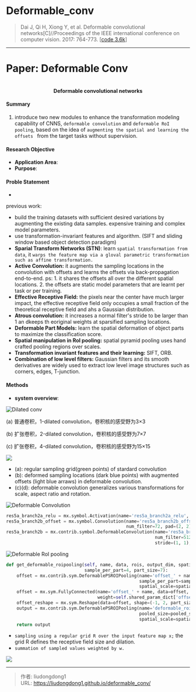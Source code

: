 # Deformable_conv


> Dai J, Qi H, Xiong Y, et al. Deformable convolutional networks[C]//Proceedings of the IEEE international conference on computer vision. 2017: 764-773.  [[code 3.6k](https://github.com/msracver/Deformable-ConvNets)]

------

# Paper: Deformable Conv

<div align=center>
<br/>
<b>Deformable convolutional networks</b>
</div>

#### Summary

1. introduce two new modules to enhance the transformation modeling capability of CNNS, `deformable convolution` and `deformable RoI pooling`, based on the idea of `augmenting the spatial and learning the offsets ` from the target tasks without supervision.

#### Research Objective

  - **Application Area**:
- **Purpose**:  

#### Proble Statement

- 

previous work:

- build the training datasets with sufficient desired variations by augmenting the existing data samples. expensive training and complex model parameters.
- use transformation-invariant features and algorithm.  (SIFT and sliding window based object detection paradigm)
- **Sparial Transform Networks (STN)**: learn `spatial transformation from data`, it `warps the feature map via a gloval parametric transformation such as affine transformation.`
- **Active Convolution:** it augments the sampling locations in the convolution with offsets and learns the offsets via back-propagation end-to-end. ps: 1. it shares the offsets all over the different spatial locations. 2. the offsets are static model parameters that are learnt per task or per training.
- **Effective Receptive Field:** the pixels near the center have much larger impact, the effective receptive field only occupies a small fraction of the theoretical receptive field and ahs a Gaussian distribution.
- **Atrous convolution:** it increases a normal filter's stride to be larger than 1 an dkeeps th eoriginal weights at sparsified sampling locations.
- **Deformable Part Models:** learn the spatial deformation of object parts to maximize the classification score.
- **Spatial manipulation in RoI pooling:** spatial pyramid pooling uses hand crafted pooling regions over scales.
- **Transformation invariant features and their learning:** SIFT, ORB.
- **Combination of low level filters:** Gaussian filters and its smooth derivatives are widely used to extract low level image structures such as corners, edges, T-junction. 

#### Methods

- **system overview**:

![Dilated conv](https://lddpicture.oss-cn-beijing.aliyuncs.com/picture/image-20211017154840462.png)

(a) 普通卷积，1-dilated convolution，卷积核的感受野为3×3

(b) 扩张卷积，2-dilated convolution，卷积核的感受野为7×7

(c) 扩张卷积，4-dilated convolution，卷积核的感受野为15×15

![](https://lddpicture.oss-cn-beijing.aliyuncs.com/picture/image-20211017152143221.png)

- (a):  regular sampling grid(green points) of stardard convolution
- (b): deformed sampling locations (dark blue points) with augmented offsets (light blue arraws) in deformable convolution.
- (c)(d): deformable convolution generalizes various transformations for scale, aspect ratio and rotation.

![Deformable Convolution](https://lddpicture.oss-cn-beijing.aliyuncs.com/picture/image-20211017152518659.png)

```python
res5a_branch2a_relu = mx.symbol.Activation(name='res5a_branch2a_relu', data=scale5a_branch2a, act_type='relu')
res5a_branch2b_offset = mx.symbol.Convolution(name='res5a_branch2b_offset', data = res5a_branch2a_relu,
                                              num_filter=72, pad=(2, 2), kernel=(3, 3), stride=(1, 1), dilate=(2, 2), cudnn_off=True)
res5a_branch2b = mx.contrib.symbol.DeformableConvolution(name='res5a_branch2b', data=res5a_branch2a_relu, offset=res5a_branch2b_offset,
                                                         num_filter=512, pad=(2, 2), kernel=(3, 3), num_deformable_group=4,
                                                         stride=(1, 1), dilate=(2, 2), no_bias=True)
```

![Deformable RoI pooling](https://lddpicture.oss-cn-beijing.aliyuncs.com/picture/image-20211017152930371.png)

```python
def get_deformable_roipooling(self, name, data, rois, output_dim, spatial_scale, param_name, group_size=1, pooled_size=7,
                              sample_per_part=4, part_size=7):
    offset = mx.contrib.sym.DeformablePSROIPooling(name='offset_' + name + '_t', data=data, rois=rois, group_size=group_size, pooled_size=pooled_size,
                                                   sample_per_part=sample_per_part, no_trans=True, part_size=part_size, output_dim=output_dim,
                                                   spatial_scale=spatial_scale)
    offset = mx.sym.FullyConnected(name='offset_' + name, data=offset, num_hidden=part_size * part_size * 2, lr_mult=0.01,
                                   weight=self.shared_param_dict['offset_' + param_name + '_weight'], bias=self.shared_param_dict['offset_' + param_name + '_bias'])
    offset_reshape = mx.sym.Reshape(data=offset, shape=(-1, 2, part_size, part_size), name='offset_reshape_' + name)
    output = mx.contrib.sym.DeformablePSROIPooling(name='deformable_roi_pool_' + name, data=data, rois=rois, trans=offset_reshape, group_size=group_size,
                                                   pooled_size=pooled_size, sample_per_part=sample_per_part, no_trans=False, part_size=part_size, output_dim=output_dim,
                                                   spatial_scale=spatial_scale, trans_std=0.1)
    return output
```



- `sampling using a regular grid R over the input feature map x;` the grid R defines the receptive field size and dilation.
- `summation of sampled values weighted by w.`

![](https://lddpicture.oss-cn-beijing.aliyuncs.com/picture/image-20211017153049167.png)


---

> 作者: liudongdong1  
> URL: https://liudongdong1.github.io/deformable_conv/  

